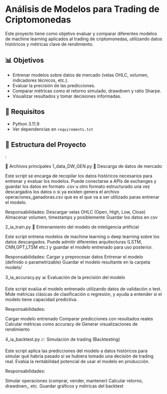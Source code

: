 # Análisis de Modelos para Trading de Criptomonedas

Este proyecto tiene como objetivo evaluar y comparar diferentes modelos de machine learning aplicados al trading de criptomonedas, utilizando datos históricos y métricas clave de rendimiento.

## 📊 Objetivos

- Entrenar modelos sobre datos de mercado (velas OHLC, volumen, indicadores técnicos, etc.).
- Evaluar la precisión de las predicciones.
- Comparar métricas como el retorno simulado, drawdown y ratio Sharpe.
- Visualizar resultados y tomar decisiones informadas.

## 🧰 Requisitos

- Python 3.11.9
- Ver dependencias en `requirements.txt`

## 📁 Estructura del Proyecto
:

🧩 Archivos principales
1_data_DW_GEN.py
🔽 Descarga de datos de mercado

Este script se encarga de recopilar los datos históricos necesarios para entrenar y evaluar los modelos. Puede conectarse a APIs de exchanges  y guardar los datos en formato .csv u otro formato estructurado una vez descargados los datos o si ya existen genera el archivo operaciones_ganadoras.csv que es el que va a ser utilizado paras entrenar el modelo.


Responsabilidades:
Descargar velas OHLC (Open, High, Low, Close)
Almacenar volumen, timestamps y posiblemente 
Guardar los datos en csv

2_ia_train.py
🧠 Entrenamiento del modelo de inteligencia artificial

Este script entrena modelos de machine learning o deep learning sobre los datos descargados. Puede admitir diferentes arquitecturas (LSTM, CNN,GPT,LTSM etc.) y guardar el modelo entrenado para uso posterior.

Responsabilidades:
Cargar y preprocesar datos
Entrenar el modelo (definido o parametrizable)
Guardar el modelo resultante en la carpeta models/

3_ia_accuracy.py
📊 Evaluación de la precisión del modelo

Este script evalúa el modelo entrenado utilizando datos de validación o test. Mide métricas clásicas de clasificación o regresión, y ayuda a entender si el modelo tiene capacidad predictiva.

Responsabilidades:

Cargar modelo entrenado
Comparar predicciones con resultados reales
Calcular métricas como accuracy de 
Generar visualizaciones de rendimiento

4_ia_backtest.py
💹 Simulación de trading (Backtesting)

Este script aplica las predicciones del modelo a datos históricos para simular qué habría pasado si se hubiera tomado una decisión de trading real. Evalúa la rentabilidad potencial de usar el modelo en producción.

Responsabilidades:

Simular operaciones (comprar, vender, mantener)
Calcular retorno, drawdown,, etc.
Guardar gráficos y métricas del backtest

